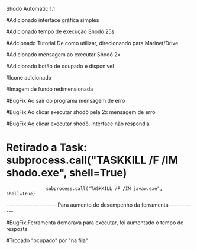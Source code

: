 Shodô Automatic 1.1

#Adicionado interface gráfica simples

#Adicionado tempo de execução Shodô 25s

#Adcionado Tutorial De como utilizar, direcionando para Marinet/Drive

#Adicionado mensagem ao executar Shodô 2x

#Adicionado botão de ocupado e disponivel

#Icone adicionado

#Imagem de fundo redimensionada 

#BugFix:Ao sair do programa mensagem de erro

#BugFix:Ao clicar executar shodô pela 2x mensagem de erro

#BugFix:Ao clicar executar shodô, interface não respondia

# Retirado a Task: subprocess.call("TASKKILL /F /IM shodo.exe", shell=True)
                   subprocess.call("TASKKILL /F /IM javaw.exe", shell=True)
--------------------- Para aumento de desempenho da ferramenta ------------

#BugFix:Ferramenta demorava para executar, foi aumentado o tempo de resposta

#Trocado "ocupado" por "na fila"
